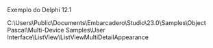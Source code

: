 Exemplo do Delphi 12.1

C:\Users\Public\Documents\Embarcadero\Studio\23.0\Samples\Object Pascal\Multi-Device Samples\User Interface\ListView\ListViewMultiDetailAppearance
